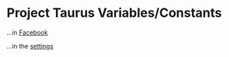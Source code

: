 # Project Taurus Variables/Constants

...in [Facebook](/variables/facebook)

...in the [settings](/variables/settings)